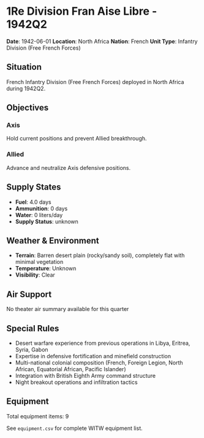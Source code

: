 # 1Re Division Fran Aise Libre - 1942Q2

**Date**: 1942-06-01
**Location**: North Africa
**Nation**: French
**Unit Type**: Infantry Division (Free French Forces)

## Situation

French Infantry Division (Free French Forces) deployed in North Africa during 1942Q2.

## Objectives

### Axis
Hold current positions and prevent Allied breakthrough.

### Allied
Advance and neutralize Axis defensive positions.

## Supply States

- **Fuel**: 4.0 days
- **Ammunition**: 0 days
- **Water**: 0 liters/day
- **Supply Status**: unknown

## Weather & Environment

- **Terrain**: Barren desert plain (rocky/sandy soil), completely flat with minimal vegetation
- **Temperature**: Unknown
- **Visibility**: Clear

## Air Support

No theater air summary available for this quarter

## Special Rules

- Desert warfare experience from previous operations in Libya, Eritrea, Syria, Gabon
- Expertise in defensive fortification and minefield construction
- Multi-national colonial composition (French, Foreign Legion, North African, Equatorial African, Pacific Islander)
- Integration with British Eighth Army command structure
- Night breakout operations and infiltration tactics

## Equipment

Total equipment items: 9

See `equipment.csv` for complete WITW equipment list.
